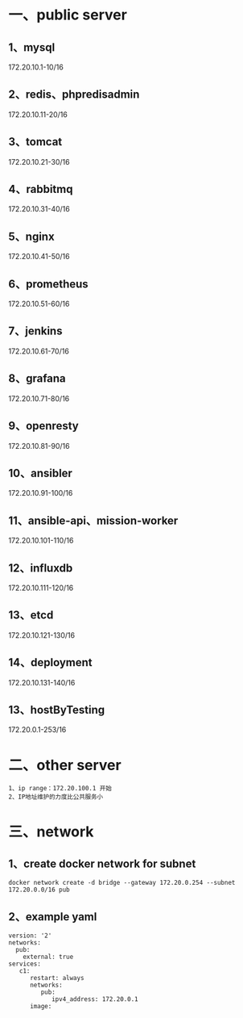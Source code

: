 # 一、public server
## 1、mysql
172.20.10.1-10/16

## 2、redis、phpredisadmin
172.20.10.11-20/16

## 3、tomcat
172.20.10.21-30/16

## 4、rabbitmq
172.20.10.31-40/16

## 5、nginx
172.20.10.41-50/16

## 6、prometheus
172.20.10.51-60/16

## 7、jenkins
172.20.10.61-70/16

## 8、grafana
172.20.10.71-80/16

## 9、openresty
172.20.10.81-90/16

## 10、ansibler
172.20.10.91-100/16

## 11、ansible-api、mission-worker
172.20.10.101-110/16

## 12、influxdb
172.20.10.111-120/16

## 13、etcd
172.20.10.121-130/16

## 14、deployment
172.20.10.131-140/16

## 13、hostByTesting
172.20.0.1-253/16


# 二、other server
```text
1、ip range：172.20.100.1 开始
2、IP地址维护的力度比公共服务小
```

# 三、network
## 1、create  docker network for subnet

```docker
docker network create -d bridge --gateway 172.20.0.254 --subnet 172.20.0.0/16 pub
```

## 2、example yaml
```docker
version: '2'
networks:
  pub:
    external: true
services:
   c1:
      restart: always
      networks:
         pub:
            ipv4_address: 172.20.0.1
      image:
```
